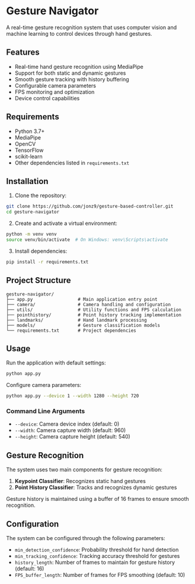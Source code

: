 # Gesture Navigator

A real-time gesture recognition system that uses computer vision and machine learning to control devices through hand gestures.

## Features

-   Real-time hand gesture recognition using MediaPipe
-   Support for both static and dynamic gestures
-   Smooth gesture tracking with history buffering
-   Configurable camera parameters
-   FPS monitoring and optimization
-   Device control capabilities

## Requirements

-   Python 3.7+
-   MediaPipe
-   OpenCV
-   TensorFlow
-   scikit-learn
-   Other dependencies listed in `requirements.txt`

## Installation

1. Clone the repository:

```bash
git clone https://github.com/jonz9/gesture-based-controller.git
cd gesture-navigator
```

2. Create and activate a virtual environment:

```bash
python -m venv venv
source venv/bin/activate  # On Windows: venv\Scripts\activate
```

3. Install dependencies:

```bash
pip install -r requirements.txt
```

## Project Structure

```
gesture-navigator/
├── app.py                 # Main application entry point
├── camera/                # Camera handling and configuration
├── utils/                 # Utility functions and FPS calculation
├── pointhistory/          # Point history tracking implementation
├── landmarks/             # Hand landmark processing
├── models/                # Gesture classification models
└── requirements.txt       # Project dependencies
```

## Usage

Run the application with default settings:

```bash
python app.py
```

Configure camera parameters:

```bash
python app.py --device 1 --width 1280 --height 720
```

### Command Line Arguments

-   `--device`: Camera device index (default: 0)
-   `--width`: Camera capture width (default: 960)
-   `--height`: Camera capture height (default: 540)

## Gesture Recognition

The system uses two main components for gesture recognition:

1. **Keypoint Classifier**: Recognizes static hand gestures
2. **Point History Classifier**: Tracks and recognizes dynamic gestures

Gesture history is maintained using a buffer of 16 frames to ensure smooth recognition.

## Configuration

The system can be configured through the following parameters:

-   `min_detection_confidence`: Probability threshold for hand detection
-   `min_tracking_confidence`: Tracking accuracy threshold for gestures
-   `history_length`: Number of frames to maintain for gesture history (default: 16)
-   `FPS_buffer_length`: Number of frames for FPS smoothing (default: 10)
